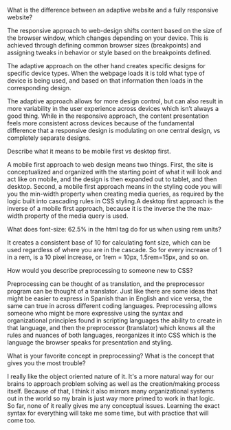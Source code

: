 What is the difference between an adaptive website and a fully responsive website?
<p> The responsive approach to web-design shifts content based on the size of the browser window, which changes depending on your device. This is achieved through defining common browser sizes (breakpoints) and assigning tweaks in behavior or style based on the breakpoints defined. </p>
<p>The adaptive approach on the other hand creates specific designs for specific device types. When the webpage loads it is told what type of device is being used, and based on that information then loads in the corresponding design. </p>
<p>The adaptive approach allows for more design control, but can also result in more variability in the user experience across devices which isn’t always a good thing. While in the responsive approach, the content presentation feels more consistent across devices because of the fundamental difference that a responsive design is modulating on one central design, vs completely separate designs. </p>


Describe what it means to be mobile first vs desktop first.
<p> A mobile first approach to web design means two things. First, the site is conceptualized and organized with the starting point of what it will look and act like on mobile, and the design is then expanded out to tablet, and then desktop. Second, a mobile first approach means in the styling code you will you the min-width property when creating media queries, as required by the logic built into cascading rules in CSS styling.A desktop first approach is the inverse of a mobile first approach, because it is the inverse the the max-width property of the media query is used.</p> 

What does font-size: 62.5% in the html tag do for us when using rem units?
<p>It creates a consistent base of 10 for calculating font size, which can be used regardless of where you are in the cascade. So for every increase of 1 in a rem, is a 10 pixel increase, or 1rem = 10px, 1.5rem=15px, and so on. </p> 

How would you describe preprocessing to someone new to CSS?
<p>Preprocessing can be thought of as translation, and the preprocessor program can be thought of a translator. Just like there are some ideas that might be easier to express in Spanish than in English and vice versa, the same can true in across different coding languages. Preprocessing allows someone who might be more expressive using the syntax and organizational principles found in scripting languages the ability to create in that language, and then the preprocessor (translator) which knows all the rules and nuances of both languages, reorganizes it into CSS which is the language the browser speaks for presentation and styling. </p> 

What is your favorite concept in preprocessing? What is the concept that gives you the most trouble? 
<p>I really like the object oriented nature of it. It's a more natural way for our brains to approach problem solving as well as the creation/making process itself. Because of that, I think it also mirrors many organizational systems out in the world so my brain is just way more primed to work in that logic. So far, none of it really gives me any conceptual issues. Learning the exact syntax for everything will take me some time, but with practice that will come too. </p> 